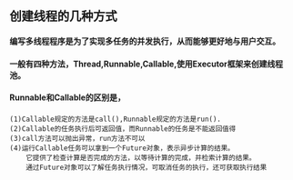 ## 创建线程的几种方式
#### 编写多线程程序是为了实现多任务的并发执行，从而能够更好地与用户交互。
#### 一般有四种方法，Thread,Runnable,Callable,使用Executor框架来创建线程池。

#### Runnable和Callable的区别是，
    (1)Callable规定的方法是call(),Runnable规定的方法是run().
    (2)Callable的任务执行后可返回值，而Runnable的任务是不能返回值得
    (3)call方法可以抛出异常，run方法不可以
    (4)运行Callable任务可以拿到一个Future对象，表示异步计算的结果。
        它提供了检查计算是否完成的方法，以等待计算的完成，并检索计算的结果。
        通过Future对象可以了解任务执行情况，可取消任务的执行，还可获取执行结果